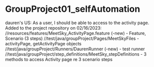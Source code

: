 # GroupProject01_selfAutomation
dauren's US: As a user, I should be able to access to the activity page.
Added to the project repository on 02/16/2023:
    //resources/features/MeetSky_ActivityPage.feature (-new)
              - Feature, Scenario (3 steps)
    //test/java/groupProject/Pages/MeetSkyFiles
              -  activityPage, getActivityPage objects
    //test/java/groupProject/Runners/DaurenRunner  (-new)
              - test runner
    //test/java/groupProject/step_definitions/MeetSky_stepDefinitions
              - 3 methods to access Activity page re 3 scenario steps
              
              
          

